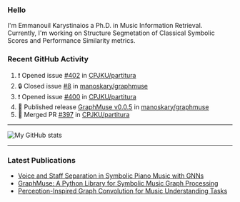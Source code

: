 ### Hello

I'm Emmanouil Karystinaios a Ph.D. in Music Information Retrieval.
Currently, I'm working on Structure Segmetation of Classical Symbolic Scores and Performance Similarity metrics.


### Recent GitHub Activity
  
<!--START_SECTION:activity-->
1. ❗ Opened issue [#402](https://github.com/CPJKU/partitura/issues/402) in [CPJKU/partitura](https://github.com/CPJKU/partitura)
2. 🔒 Closed issue [#8](https://github.com/manoskary/graphmuse/issues/8) in [manoskary/graphmuse](https://github.com/manoskary/graphmuse)
3. ❗ Opened issue [#400](https://github.com/CPJKU/partitura/issues/400) in [CPJKU/partitura](https://github.com/CPJKU/partitura)
4. 🚀 Published release [GraphMuse v0.0.5](https://github.com/manoskary/graphmuse/releases/tag/v0.0.5) in [manoskary/graphmuse](https://github.com/manoskary/graphmuse)
5. 🎉 Merged PR [#397](https://github.com/CPJKU/partitura/pull/397) in [CPJKU/partitura](https://github.com/CPJKU/partitura)
<!--END_SECTION:activity-->

---

![My GitHub stats](https://github-readme-stats.vercel.app/api?username=manoskary&show_icons=true&theme=radical)


<!--
**manoskary/manoskary** is a ✨ _special_ ✨ repository because its `README.md` (this file) appears on your GitHub profile.

Here are some ideas to get you started:

- 🔭 I’m currently working on ...
- 🌱 I’m currently learning ...
- 👯 I’m looking to collaborate on ...
- 🤔 I’m looking for help with ...
- 💬 Ask me about ...
- 📫 How to reach me: ...
- 😄 Pronouns: ...
- ⚡ Fun fact: ...
-->

---

### Latest Publications

<!-- BLOG-POST-LIST:START -->
- [Voice and Staff Separation in Symbolic Piano Music with GNNs](https://towardsdatascience.com/voice-and-staff-separation-in-symbolic-piano-music-with-gnns-0cab100629cf?source=rss-9d63e988ed0c------2)
- [GraphMuse: A Python Library for Symbolic Music Graph Processing](https://towardsdatascience.com/graphmuse-a-python-library-for-symbolic-music-graph-processing-40dbd9baf319?source=rss-9d63e988ed0c------2)
- [Perception-Inspired Graph Convolution for Music Understanding Tasks](https://towardsdatascience.com/perception-inspired-graph-convolution-for-music-understanding-tasks-4d2ba1be48e7?source=rss-9d63e988ed0c------2)
<!-- BLOG-POST-LIST:END -->

